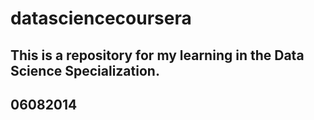 datasciencecoursera
===================
## This is a repository for my learning in the Data Science Specialization.
## 06082014
